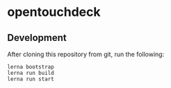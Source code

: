 # opentouchdeck

## Development

After cloning this repository from git, run the following:

	lerna bootstrap
	lerna run build
	lerna run start
